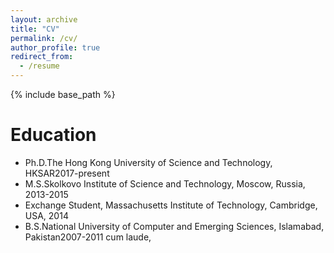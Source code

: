 ```yaml
---
layout: archive
title: "CV"
permalink: /cv/
author_profile: true
redirect_from:
  - /resume
---
```


{% include base_path %}

Education
======

* Ph.D.The Hong Kong University of Science and Technology, HKSAR2017-present
* M.S.Skolkovo Institute of Science and Technology, Moscow, Russia, 2013-2015 
* Exchange Student, Massachusetts Institute of Technology, Cambridge, USA, 2014
* B.S.National University of Computer and Emerging Sciences, Islamabad, Pakistan2007-2011
  cum laude,